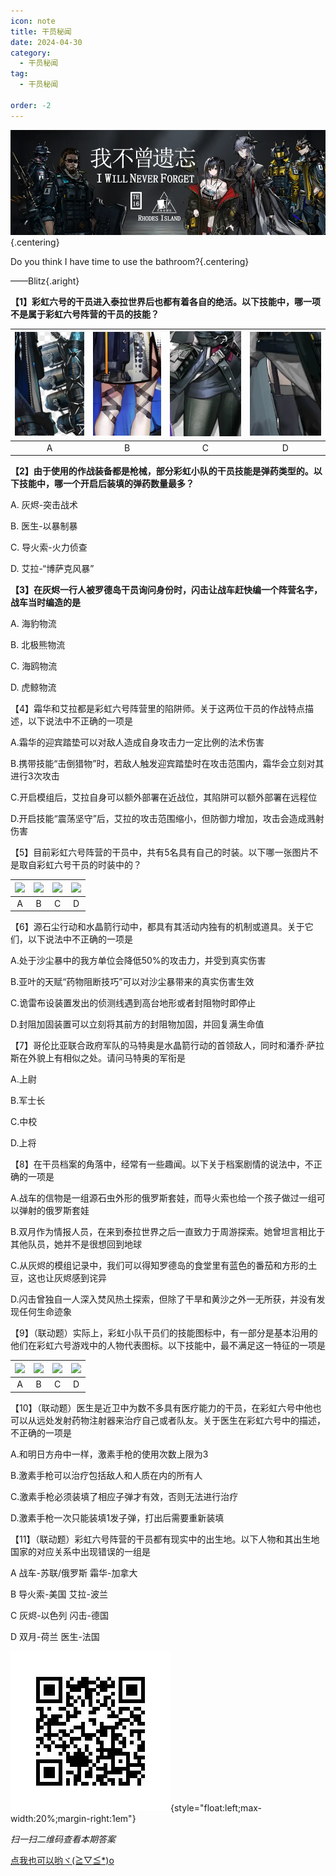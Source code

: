 ```yaml
---
icon: note
title: 干员秘闻
date: 2024-04-30
category:
  - 干员秘闻
tag:
  - 干员秘闻

order: -2
---
```


![](./res/ope_sec/topic.webp) {.centering}

Do you think I have time to use the bathroom?{.centering}

——Blitz{.aright}

<!-- more -->

**【1】彩虹六号的干员进入泰拉世界后也都有着各自的绝活。以下技能中，哪一项不是属于彩虹六号阵营的干员的技能？**

| ![](./res/ope_sec/q1_1.webp) | ![](./res/ope_sec/q1_2.webp) | ![](./res/ope_sec/q1_3.webp) | ![](./res/ope_sec/q1_4.webp) |
| :---: | :---: | :---: | :---: |
| A | B | C | D |

**【2】由于使用的作战装备都是枪械，部分彩虹小队的干员技能是弹药类型的。以下技能中，哪一个开启后装填的弹药数量最多？**

A. 灰烬-突击战术

B. 医生-以暴制暴

C. 导火索-火力侦查

D. 艾拉-“博萨克风暴”

**【3】在灰烬一行人被罗德岛干员询问身份时，闪击让战车赶快编一个阵营名字，战车当时编造的是**

A. 海豹物流

B. 北极熊物流

C. 海鸥物流

D. 虎鲸物流

【4】霜华和艾拉都是彩虹六号阵营里的陷阱师。关于这两位干员的作战特点描述，以下说法中不正确的一项是

A.霜华的迎宾踏垫可以对敌人造成自身攻击力一定比例的法术伤害

B.携带技能“击倒猎物”时，若敌人触发迎宾踏垫时在攻击范围内，霜华会立刻对其进行3次攻击

C.开启模组后，艾拉自身可以额外部署在近战位，其陷阱可以额外部署在远程位

D.开启技能“震荡坚守”后，艾拉的攻击范围缩小，但防御力增加，攻击会造成溅射伤害

【5】目前彩虹六号阵营的干员中，共有5名具有自己的时装。以下哪一张图片不是取自彩虹六号干员的时装中的？

| ![](./res/ope_sec/q5_1.webp) | ![](./res/ope_sec/q5_2.webp) | ![](./res/ope_sec/q5_3.webp) | ![](./res/ope_sec/q5_4.webp) |
| :---: | :---: | :---: | :---: |
| A | B | C | D |

【6】源石尘行动和水晶箭行动中，都具有其活动内独有的机制或道具。关于它们，以下说法中不正确的一项是

A.处于沙尘暴中的我方单位会降低50%的攻击力，并受到真实伤害

B.亚叶的天赋“药物阻断技巧”可以对沙尘暴带来的真实伤害生效

C.诡雷布设装置发出的侦测线遇到高台地形或者封阻物时即停止

D.封阻加固装置可以立刻将其前方的封阻物加固，并回复满生命值

【7】哥伦比亚联合政府军队的马特奥是水晶箭行动的首领敌人，同时和潘乔·萨拉斯在外貌上有相似之处。请问马特奥的军衔是
  
A.上尉

B.军士长

C.中校

D.上将

【8】在干员档案的角落中，经常有一些趣闻。以下关于档案剧情的说法中，不正确的一项是

A.战车的信物是一组源石虫外形的俄罗斯套娃，而导火索也给一个孩子做过一组可以弹射的俄罗斯套娃

B.双月作为情报人员，在来到泰拉世界之后一直致力于周游探索。她曾坦言相比于其他队员，她并不是很想回到地球

C.从灰烬的模组记录中，我们可以得知罗德岛的食堂里有蓝色的番茄和方形的土豆，这也让灰烬感到诧异

D.闪击曾独自一人深入焚风热土探索，但除了干旱和黄沙之外一无所获，并没有发现任何生命迹象

【9】（联动题）实际上，彩虹小队干员们的技能图标中，有一部分是基本沿用的他们在彩虹六号游戏中的人物代表图标。以下技能中，最不满足这一特征的一项是

| ![](./res/ope_sec/q9_1.webp) | ![](./res/ope_sec/q9_2.webp) | ![](./res/ope_sec/q9_3.webp) | ![](./res/ope_sec/q9_4.webp) |
| :---: | :---: | :---: | :---: |
| A | B | C | D |

【10】（联动题）医生是近卫中为数不多具有医疗能力的干员，在彩虹六号中他也可以从远处发射药物注射器来治疗自己或者队友。关于医生在彩虹六号中的描述，不正确的一项是

A.和明日方舟中一样，激素手枪的使用次数上限为3

B.激素手枪可以治疗包括敌人和人质在内的所有人

C.激素手枪必须装填了相应子弹才有效，否则无法进行治疗

D.激素手枪一次只能装填1发子弹，打出后需要重新装填

【11】（联动题）彩虹六号阵营的干员都有现实中的出生地。以下人物和其出生地国家的对应关系中出现错误的一组是

A	战车-苏联/俄罗斯	霜华-加拿大

B	导火索-美国	艾拉-波兰

C	灰烬-以色列	闪击-德国

D	双月-荷兰	医生-法国

![](./res/ope_sec/answer.webp){style="float:left;max-width:20%;margin-right:1em"}

*扫一扫二维码查看本期答案*

[点我也可以哟ヾ(≧▽≦*)o](https://www.wjx.cn/vm/YtORwHI.aspx)<eod />

<FakeAds />